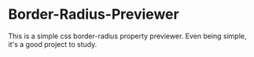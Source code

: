 # Border-Radius-Previewer
This is a simple css border-radius property previewer. Even being simple, it's a good project to study.
